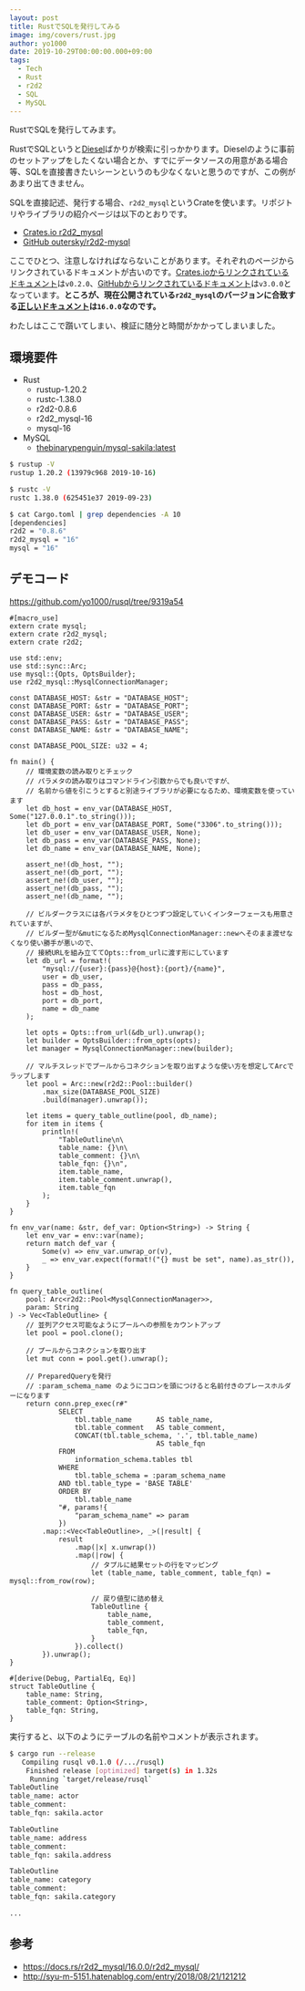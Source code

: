 ```yaml
---
layout: post
title: RustでSQLを発行してみる
image: img/covers/rust.jpg
author: yo1000
date: 2019-10-29T00:00:00.000+09:00
tags:
  - Tech
  - Rust
  - r2d2
  - SQL
  - MySQL
---
```


RustでSQLを発行してみます。

RustでSQLというと[Diesel](https://diesel.rs/)ばかりが検索に引っかかります。Dieselのように事前のセットアップをしたくない場合とか、すでにデータソースの用意がある場合等、SQLを直接書きたいシーンというのも少なくないと思うのですが、この例があまり出てきません。

SQLを直接記述、発行する場合、`r2d2_mysql`というCrateを使います。リポジトリやライブラリの紹介ページは以下のとおりです。
- [Crates.io r2d2_mysql](https://crates.io/crates/r2d2_mysql)
- [GitHub outersky/r2d2-mysql](https://github.com/outersky/r2d2-mysql)

ここでひとつ、注意しなければならないことがあります。それぞれのページからリンクされているドキュメントが古いのです。[Crates.ioからリンクされているドキュメント](http://outersky.github.io/r2d2-mysql/doc/v0.2.0/r2d2_mysql)は`v0.2.0`、[GitHubからリンクされているドキュメント](http://outersky.github.io/r2d2-mysql/doc/v3.0.0/r2d2_mysql)は`v3.0.0`となっています。**ところが、現在公開されている`r2d2_mysql`のバージョンに合致する[正しいドキュメント](https://docs.rs/r2d2_mysql/16.0.0/r2d2_mysql/)は`16.0.0`なのです。**

わたしはここで躓いてしまい、検証に随分と時間がかかってしまいました。


## 環境要件
- Rust
    - rustup-1.20.2
    - rustc-1.38.0
    - r2d2-0.8.6
    - r2d2_mysql-16
    - mysql-16
- MySQL
    - [thebinarypenguin/mysql-sakila:latest](https://hub.docker.com/r/thebinarypenguin/mysql-sakila)

```bash
$ rustup -V
rustup 1.20.2 (13979c968 2019-10-16)

$ rustc -V
rustc 1.38.0 (625451e37 2019-09-23)

$ cat Cargo.toml | grep dependencies -A 10
[dependencies]
r2d2 = "0.8.6"
r2d2_mysql = "16"
mysql = "16"
```


## デモコード
https://github.com/yo1000/rusql/tree/9319a54

```rust{numberLines:true}
#[macro_use]
extern crate mysql;
extern crate r2d2_mysql;
extern crate r2d2;

use std::env;
use std::sync::Arc;
use mysql::{Opts, OptsBuilder};
use r2d2_mysql::MysqlConnectionManager;

const DATABASE_HOST: &str = "DATABASE_HOST";
const DATABASE_PORT: &str = "DATABASE_PORT";
const DATABASE_USER: &str = "DATABASE_USER";
const DATABASE_PASS: &str = "DATABASE_PASS";
const DATABASE_NAME: &str = "DATABASE_NAME";

const DATABASE_POOL_SIZE: u32 = 4;

fn main() {
    // 環境変数の読み取りとチェック
    // パラメタの読み取りはコマンドライン引数からでも良いですが、
    // 名前から値を引こうとすると別途ライブラリが必要になるため、環境変数を使っています
    let db_host = env_var(DATABASE_HOST, Some("127.0.0.1".to_string()));
    let db_port = env_var(DATABASE_PORT, Some("3306".to_string()));
    let db_user = env_var(DATABASE_USER, None);
    let db_pass = env_var(DATABASE_PASS, None);
    let db_name = env_var(DATABASE_NAME, None);

    assert_ne!(db_host, "");
    assert_ne!(db_port, "");
    assert_ne!(db_user, "");
    assert_ne!(db_pass, "");
    assert_ne!(db_name, "");

    // ビルダークラスには各パラメタをひとつずつ設定していくインターフェースも用意されていますが、
    // ビルダー型が&mutになるためMysqlConnectionManager::newへそのまま渡せなくなり使い勝手が悪いので、
    // 接続URLを組み立ててOpts::from_urlに渡す形にしています
    let db_url = format!(
        "mysql://{user}:{pass}@{host}:{port}/{name}",
        user = db_user,
        pass = db_pass,
        host = db_host,
        port = db_port,
        name = db_name
    );

    let opts = Opts::from_url(&db_url).unwrap();
    let builder = OptsBuilder::from_opts(opts);
    let manager = MysqlConnectionManager::new(builder);

    // マルチスレッドでプールからコネクションを取り出すような使い方を想定してArcでラップします
    let pool = Arc::new(r2d2::Pool::builder()
        .max_size(DATABASE_POOL_SIZE)
        .build(manager).unwrap());

    let items = query_table_outline(pool, db_name);
    for item in items {
        println!(
            "TableOutline\n\
            table_name: {}\n\
            table_comment: {}\n\
            table_fqn: {}\n",
            item.table_name,
            item.table_comment.unwrap(),
            item.table_fqn
        );
    }
}

fn env_var(name: &str, def_var: Option<String>) -> String {
    let env_var = env::var(name);
    return match def_var {
        Some(v) => env_var.unwrap_or(v),
        _ => env_var.expect(format!("{} must be set", name).as_str()),
    }
}

fn query_table_outline(
    pool: Arc<r2d2::Pool<MysqlConnectionManager>>,
    param: String
) -> Vec<TableOutline> {
    // 並列アクセス可能なようにプールへの参照をカウントアップ
    let pool = pool.clone();

    // プールからコネクションを取り出す
    let mut conn = pool.get().unwrap();

    // PreparedQueryを発行
    // :param_schema_name のようにコロンを頭につけると名前付きのプレースホルダーになります
    return conn.prep_exec(r#"
            SELECT
                tbl.table_name      AS table_name,
                tbl.table_comment   AS table_comment,
                CONCAT(tbl.table_schema, '.', tbl.table_name)
                                    AS table_fqn
            FROM
                information_schema.tables tbl
            WHERE
                tbl.table_schema = :param_schema_name
            AND tbl.table_type = 'BASE TABLE'
            ORDER BY
                tbl.table_name
            "#, params!{
                "param_schema_name" => param
            })
        .map::<Vec<TableOutline>, _>(|result| {
            result
                .map(|x| x.unwrap())
                .map(|row| {
                    // タプルに結果セットの行をマッピング
                    let (table_name, table_comment, table_fqn) = mysql::from_row(row);

                    // 戻り値型に詰め替え
                    TableOutline {
                        table_name,
                        table_comment,
                        table_fqn,
                    }
                }).collect()
        }).unwrap();
}

#[derive(Debug, PartialEq, Eq)]
struct TableOutline {
    table_name: String,
    table_comment: Option<String>,
    table_fqn: String,
}
```

実行すると、以下のようにテーブルの名前やコメントが表示されます。

```bash
$ cargo run --release
   Compiling rusql v0.1.0 (/.../rusql)
    Finished release [optimized] target(s) in 1.32s
     Running `target/release/rusql`
TableOutline
table_name: actor
table_comment:
table_fqn: sakila.actor

TableOutline
table_name: address
table_comment:
table_fqn: sakila.address

TableOutline
table_name: category
table_comment:
table_fqn: sakila.category

...
```

## 参考
- https://docs.rs/r2d2_mysql/16.0.0/r2d2_mysql/
- http://syu-m-5151.hatenablog.com/entry/2018/08/21/121212
